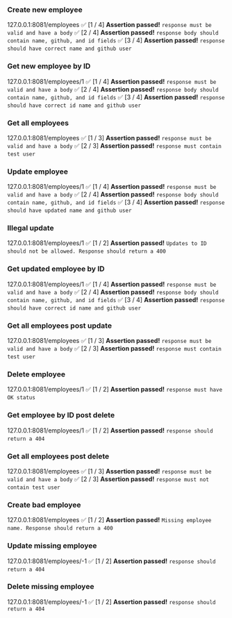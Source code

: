 ### Create new employee
127.0.0.1:8081/employees
✅ [1 / 4] **Assertion passed!** `response must be valid and have a body`
✅ [2 / 4] **Assertion passed!** `response body should contain name, github, and id fields`
✅ [3 / 4] **Assertion passed!** `response should have correct name and github user`
 

### Get new employee by ID
127.0.0.1:8081/employees/1
✅ [1 / 4] **Assertion passed!** `response must be valid and have a body`
✅ [2 / 4] **Assertion passed!** `response body should contain name, github, and id fields`
✅ [3 / 4] **Assertion passed!** `response should have correct id name and github user`
 

### Get all employees
127.0.0.1:8081/employees
✅ [1 / 3] **Assertion passed!** `response must be valid and have a body`
✅ [2 / 3] **Assertion passed!** `response must contain test user`
 

### Update employee
127.0.0.1:8081/employees/1
✅ [1 / 4] **Assertion passed!** `response must be valid and have a body`
✅ [2 / 4] **Assertion passed!** `response body should contain name, github, and id fields`
✅ [3 / 4] **Assertion passed!** `response should have updated name and github user`
 

### Illegal update
127.0.0.1:8081/employees/1
✅ [1 / 2] **Assertion passed!** `Updates to ID should not be allowed. Response should return a 400`
 

### Get updated employee by ID
127.0.0.1:8081/employees/1
✅ [1 / 4] **Assertion passed!** `response must be valid and have a body`
✅ [2 / 4] **Assertion passed!** `response body should contain name, github, and id fields`
✅ [3 / 4] **Assertion passed!** `response should have correct id name and github user`
 

### Get all employees post update
127.0.0.1:8081/employees
✅ [1 / 3] **Assertion passed!** `response must be valid and have a body`
✅ [2 / 3] **Assertion passed!** `response must contain test user`
 

### Delete employee
127.0.0.1:8081/employees/1
✅ [1 / 2] **Assertion passed!** `response must have OK status`
 

### Get employee by ID post delete
127.0.0.1:8081/employees/1
✅ [1 / 2] **Assertion passed!** `response should return a 404`
 

### Get all employees post delete
127.0.0.1:8081/employees
✅ [1 / 3] **Assertion passed!** `response must be valid and have a body`
✅ [2 / 3] **Assertion passed!** `response must not contain test user`
 

### Create bad employee
127.0.0.1:8081/employees
✅ [1 / 2] **Assertion passed!** `Missing employee name. Response should return a 400`
 

### Update missing employee
127.0.0.1:8081/employees/-1
✅ [1 / 2] **Assertion passed!** `response should return a 404`
 

### Delete missing employee
127.0.0.1:8081/employees/-1
✅ [1 / 2] **Assertion passed!** `response should return a 404`